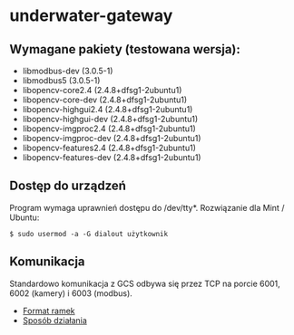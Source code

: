 # underwater-gateway

Wymagane pakiety (testowana wersja):
---
- libmodbus-dev (3.0.5-1)
- libmodbus5 (3.0.5-1)
- libopencv-core2.4 (2.4.8+dfsg1-2ubuntu1)
- libopencv-core-dev (2.4.8+dfsg1-2ubuntu1)
- libopencv-highgui2.4 (2.4.8+dfsg1-2ubuntu1)
- libopencv-highgui-dev (2.4.8+dfsg1-2ubuntu1)
- libopencv-imgproc2.4 (2.4.8+dfsg1-2ubuntu1)
- libopencv-imgproc-dev (2.4.8+dfsg1-2ubuntu1)
- libopencv-features2.4 (2.4.8+dfsg1-2ubuntu1)
- libopencv-features-dev (2.4.8+dfsg1-2ubuntu1)

Dostęp do urządzeń
---
Program wymaga uprawnień dostępu do /dev/tty*.
Rozwiązanie dla Mint / Ubuntu:
```
$ sudo usermod -a -G dialout użytkownik
```

Komunikacja
---
Standardowo komunikacja z GCS odbywa się przez TCP na porcie 6001, 6002 (kamery) i 6003 (modbus).
* [Format ramek](../../wiki/Format-ramek)
* [Sposób działania](../../wiki/Sposób-działania)
